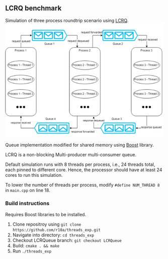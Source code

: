 ## LCRQ benchmark

Simulation of three process roundtrip scenario using [LCRQ](http://www.cs.tau.ac.il/~mad/publications/ppopp2013-x86queues.pdf).
![round-trip scenario](/pictures/scenario-roundtrip.png)

Queue implementation modified for shared memory using [Boost](https://www.boost.org/doc/libs/1_63_0/doc/html/interprocess.html) library.

LCRQ is a non-blocking Multi-producer multi-consumer queue.

Default simulation runs with 8 threads per process, i.e., 24 threads total, each pinned to different core.
Hence, the processor should have at least 24 cores to run this simulation.

To lower the number of threads per process, modify  `#define NUM_THREAD 8` in `main.cpp` on line 18.

### Build instructions
Requires Boost libraries to be installed.

1. Clone repositroy using `git clone https://github.com/r10a/threads_exp.git`
2. Navigate into directory: `cd threads_exp`
3. Checkout LCRQueue branch: `git checkout LCRQueue`
4. Build: `cmake . && make`
5. Run `./threads_exp`
